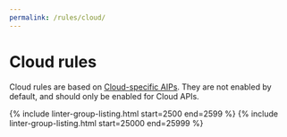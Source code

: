 ```yaml
---
permalink: /rules/cloud/
---
```


# Cloud rules

Cloud rules are based on [Cloud-specific AIPs][]. They are not enabled by
default, and should only be enabled for Cloud APIs.

{% include linter-group-listing.html start=2500 end=2599 %}
{% include linter-group-listing.html start=25000 end=25999 %}

[Cloud-specific aips]: https://aip.dev/cloud

